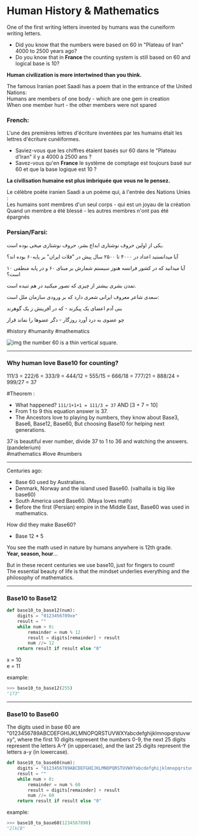 # Human History & Mathematics
One of the first writing letters invented by humans was the cuneiform writing letters.
- Did you know that the numbers were based on 60 in "Plateau of Iran" 4000 to 2500 years ago?
- Do you know that in **France** the counting system is still based on 60 and logical base is 10?

**Human civilization is more intertwined than you think.**

The famous Iranian poet Saadi has a poem that in the entrance of the United Nations:\
Humans are members of one body - which are one gem in creation\
When one member hurt -  the other members were not spared

### French:
L'une des premières lettres d'écriture inventées par les humains était les lettres d'écriture cunéiformes.
- Saviez-vous que les chiffres étaient basés sur 60 dans le "Plateau d'Iran" il y a 4000 à 2500 ans ?
- Savez-vous qu'en **France** le système de comptage est toujours basé sur 60 et que la base logique est 10 ?

**La civilisation humaine est plus imbriquée que vous ne le pensez.**

Le célèbre poète iranien Saadi a un poème qui, à l'entrée des Nations Unies :\
Les humains sont membres d'un seul corps - qui est un joyau de la création\
Quand un membre a été blessé - les autres membres n'ont pas été épargnés

### Persian/Farsi:
یکی از اولین حروف نوشتاری ابداع بشر، حروف نوشتاری میخی بوده است.

آیا میدانستید اعداد در ۴۰۰۰ تا ۲۵۰۰ سال پیش در "فلات ایران" بر پایه۶۰ بوده اند؟

آیا میدانید که در کشور فرانسه هنوز سیستم شمارش بر مبنای ۶۰ و در پایه منطقی ۱۰ است؟

تمدن بشری بیشتر از چیزی که تصور میکنید در هم تنیده است.

سعدی شاعر معروف ایرانی شعری دارد که بر ورودی سازمان ملل است:

بنی آدم اعضای یک پیکرند - که در آفرینش ز یک گوهرند

چو عضوی به درد آورد روزگار - دگر عضوها را نماند قرار

#history #humanity #mathematics

![img](https://upload.wikimedia.org/wikipedia/commons/thumb/d/d6/Babylonian_numerals.svg/400px-Babylonian_numerals.svg.png)
the number 60 is a thin vertical square.

---

### Why human love Base10 for counting?
111/3 = 222/6 = 333/9 = 444/12 = 555/15 = 666/18 = 777/21 = 888/24 = 999/27 = 37

#Theorem :
- What happened? `111/1+1+1 = 111/3 = 37` AND [3 + 7 = 10]
- From 1 to 9 this equation answer is 37.
- The Ancestors love to playing by numbers, they know about Base3, Base6, Base12, Base60, But choosing Base10 for helping next generations.

37 is beautiful ever number, divide 37 to 1 to 36 and watching the answers. (pandelerium)\
#mathematics #love #numbers

---

Centuries ago:
- Base 60 used by Australians.
- Denmark, Norway and the island used Base60. (valhalla is big like base60)
- South America used Base60. (Maya loves math)
- Before the first (Persian) empire in the Middle East, Base60 was used in mathematics.

How did they make Base60?
- Base 12 * 5

You see the math used in nature by humans anywhere is 12th grade.\
**Year, season, hour**...

But in these recent centuries we use base10, just for fingers to count!\
The essential beauty of life is that the mindset underlies everything and the philosophy of mathematics.

---

### Base10 to Base12
```py
def base10_to_base12(num):
    digits = "0123456789xe"
    result = ""
    while num > 0:
        remainder = num % 12
        result = digits[remainder] + result
        num //= 12
    return result if result else "0"
```
x = 10\
e = 11

example:
```py
>>> base10_to_base12(255)
"173"
```

---

### Base10 to Base60
The digits used in base 60 are "0123456789ABCDEFGHIJKLMNOPQRSTUVWXYabcdefghijklmnopqrstuvwxy", where the first 10 digits represent the numbers 0-9, the next 25 digits represent the letters A-Y (in uppercase), and the last 25 digits represent the letters a-y (in lowercase).

```py
def base10_to_base60(num):
    digits = "0123456789ABCDEFGHIJKLMNOPQRSTUVWXYabcdefghijklmnopqrstuvwxy"
    result = ""
    while num > 0:
        remainder = num % 60
        result = digits[remainder] + result
        num //= 60
    return result if result else "0"
```

example:
```py
>>> base10_to_base60(1234567890)
"2lkCB"
```
